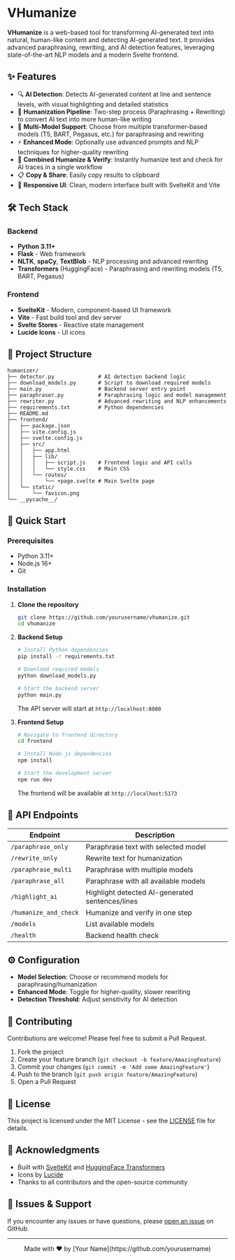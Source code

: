 # VHumanize

**VHumanize** is a web-based tool for transforming AI-generated text into natural, human-like content and detecting AI-generated text. It provides advanced paraphrasing, rewriting, and AI detection features, leveraging state-of-the-art NLP models and a modern Svelte frontend.

## ✨ Features

- 🔍 **AI Detection**: Detects AI-generated content at line and sentence levels, with visual highlighting and detailed statistics
- 🔄 **Humanization Pipeline**: Two-step process (Paraphrasing + Rewriting) to convert AI text into more human-like writing
- 🤖 **Multi-Model Support**: Choose from multiple transformer-based models (T5, BART, Pegasus, etc.) for paraphrasing and rewriting
- ⚡ **Enhanced Mode**: Optionally use advanced prompts and NLP techniques for higher-quality rewriting
- 🔬 **Combined Humanize & Verify**: Instantly humanize text and check for AI traces in a single workflow
- 📋 **Copy & Share**: Easily copy results to clipboard
- 📱 **Responsive UI**: Clean, modern interface built with SvelteKit and Vite

## 🛠️ Tech Stack

### Backend
- **Python 3.11+**
- **Flask** - Web framework
- **NLTK**, **spaCy**, **TextBlob** - NLP processing and advanced rewriting
- **Transformers** (HuggingFace) - Paraphrasing and rewriting models (T5, BART, Pegasus)

### Frontend
- **SvelteKit** - Modern, component-based UI framework
- **Vite** - Fast build tool and dev server
- **Svelte Stores** - Reactive state management
- **Lucide Icons** - UI icons

## 📁 Project Structure

```
humanizer/
├── detector.py              # AI detection backend logic
├── download_models.py       # Script to download required models
├── main.py                  # Backend server entry point
├── paraphraser.py           # Paraphrasing logic and model management
├── rewriter.py              # Advanced rewriting and NLP enhancements
├── requirements.txt         # Python dependencies
├── README.md
├── frontend/
│   ├── package.json
│   ├── vite.config.js
│   ├── svelte.config.js
│   ├── src/
│   │   ├── app.html
│   │   ├── lib/
│   │   │   ├── script.js    # Frontend logic and API calls
│   │   │   └── style.css    # Main CSS
│   │   └── routes/
│   │       └── +page.svelte # Main Svelte page
│   └── static/
│       └── favicon.png
└── __pycache__/
```

## 🚀 Quick Start

### Prerequisites
- Python 3.11+
- Node.js 16+
- Git

### Installation

1. **Clone the repository**
   ```bash
   git clone https://github.com/yourusername/vhumanize.git
   cd vhumanize
   ```

2. **Backend Setup**
   ```bash
   # Install Python dependencies
   pip install -r requirements.txt
   
   # Download required models
   python download_models.py
   
   # Start the backend server
   python main.py
   ```
   The API server will start at `http://localhost:8080`

3. **Frontend Setup**
   ```bash
   # Navigate to frontend directory
   cd frontend
   
   # Install Node.js dependencies
   npm install
   
   # Start the development server
   npm run dev
   ```
   The frontend will be available at `http://localhost:5173`

## 📡 API Endpoints

| Endpoint | Description |
|----------|-------------|
| `/paraphrase_only` | Paraphrase text with selected model |
| `/rewrite_only` | Rewrite text for humanization |
| `/paraphrase_multi` | Paraphrase with multiple models |
| `/paraphrase_all` | Paraphrase with all available models |
| `/highlight_ai` | Highlight detected AI-generated sentences/lines |
| `/humanize_and_check` | Humanize and verify in one step |
| `/models` | List available models |
| `/health` | Backend health check |

## ⚙️ Configuration

- **Model Selection**: Choose or recommend models for paraphrasing/humanization
- **Enhanced Mode**: Toggle for higher-quality, slower rewriting
- **Detection Threshold**: Adjust sensitivity for AI detection

## 🤝 Contributing

Contributions are welcome! Please feel free to submit a Pull Request.

1. Fork the project
2. Create your feature branch (`git checkout -b feature/AmazingFeature`)
3. Commit your changes (`git commit -m 'Add some AmazingFeature'`)
4. Push to the branch (`git push origin feature/AmazingFeature`)
5. Open a Pull Request

## 📄 License

This project is licensed under the MIT License - see the [LICENSE](LICENSE) file for details.

## 🙏 Acknowledgments

- Built with [SvelteKit](https://kit.svelte.dev/) and [HuggingFace Transformers](https://huggingface.co/transformers/)
- Icons by [Lucide](https://lucide.dev/)
- Thanks to all contributors and the open-source community

## 🐛 Issues & Support

If you encounter any issues or have questions, please [open an issue](https://github.com/yourusername/vhumanize/issues) on GitHub.

---

<div align="center">
  Made with ❤️ by [Your Name](https://github.com/yourusername)
</div>